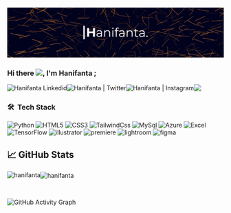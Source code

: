 <a href="https://hanifanta.github.io/"><img src="header_gh.jpg"></a>

### Hi there <img src="https://media.giphy.com/media/hvRJCLFzcasrR4ia7z/giphy.gif" width="25px">, I'm Hanifanta ;

<a href="https://www.linkedin.com/in/hanifalirsyad/">
  <img align="left" alt="Hanifanta Linkedid" src="https://img.shields.io/badge/LinkedIn-0077B5?style=for-the-badge&logo=linkedin&logoColor=white" />
</a>
<a href="https://twitter.com/hanifanta">
  <img align="left" alt="Hanifanta | Twitter" src="https://img.shields.io/badge/Twitter-1DA1F2?style=for-the-badge&logo=twitter&logoColor=white" />
</a>
<a href="https://instagram.com/hanifantaa">
  <img align="left" alt="Hanifanta | Instagram" src="https://img.shields.io/badge/Instagram-E4405F?style=for-the-badge&logo=instagram&logoColor=white" />
</a>

![](https://visitor-badge.glitch.me/badge?page_id=hanifanta)

### 🛠 &nbsp;Tech Stack

![Python](https://img.shields.io/badge/Python-FFD43B?style=for-the-badge&logo=python&logoColor=306998)
![HTML5](https://img.shields.io/badge/HTML5-E34F26?style=for-the-badge&logo=html5&logoColor=white)
![CSS3](https://img.shields.io/badge/CSS3-1572B6?style=for-the-badge&logo=css3&logoColor=white)
![TailwindCss](https://img.shields.io/badge/Tailwind_CSS-38B2AC?style=for-the-badge&logo=tailwind-css&logoColor=white)
![MySql](https://img.shields.io/badge/MySQL-00000F?style=for-the-badge&logo=mysql&logoColor=white)
![Azure](https://img.shields.io/badge/Microsoft_Azure-0089D6?style=for-the-badge&logo=microsoft-azure&logoColor=white)
![Excel](https://img.shields.io/badge/Microsoft_Excel-217346?style=for-the-badge&logo=microsoft-excel&logoColor=white)
![TensorFlow](https://img.shields.io/badge/TensorFlow-FF6F00?style=for-the-badge&logo=tensorflow&logoColor=white)
![illustrator](https://img.shields.io/badge/Linode-00A95C?style=for-the-badge&logo=Linode&logoColor=white)
![premiere](https://img.shields.io/badge/Adobe%20Premiere%20Pro-9999FF?style=for-the-badge&logo=Adobe%20Premiere%20Pro&logoColor=white)
![lightroom](https://img.shields.io/badge/Adobe%20Lightroom-31A8FF?style=for-the-badge&logo=Adobe%20Lightroom&logoColor=white)
![figma](https://img.shields.io/badge/Figma-F24E1E?style=for-the-badge&logo=figma&logoColor=white)

## &#x1f4c8; GitHub Stats

<p align="left"><img align="left" src="https://github-readme-stats.vercel.app/api/top-langs?username=hanifanta&show_icons=true&locale=en&layout=compact&theme=radical" alt="hanifanta" /></p>

 <p><img align="center" src="https://github-readme-streak-stats.herokuapp.com/?user=hanifanta&theme=radical" alt="hanifanta" /></p>
 
 <br />
 
![GitHub Activity Graph](https://activity-graph.herokuapp.com/graph?username=hanifanta&bg_color=000000&color=4fff67&line=4fff67&point=ffffff&area=true&hide_border=true)  
